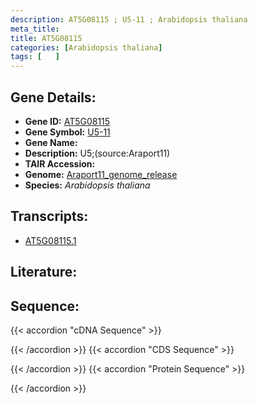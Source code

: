 ```yaml
---
description: AT5G08115 ; U5-11 ; Arabidopsis thaliana
meta_title:
title: AT5G08115
categories: [Arabidopsis thaliana]
tags: [   ]
---
```


## Gene Details:
- **Gene ID:** [AT5G08115](https://www.arabidopsis.org/locus?name=AT5G08115)
- **Gene Symbol:** <u>U5-11</u>
- **Gene Name:** 
- **Description:**   U5;(source:Araport11)
- **TAIR Accession:** 
- **Genome:** [Araport11_genome_release](https://www.arabidopsis.org/download/list?dir=Genes%2FAraport11_genome_release)
- **Species:** *Arabidopsis thaliana*

## Transcripts:
   -  [AT5G08115.1](https://www.arabidopsis.org/gene?name=AT5G08115.1)
## Literature:
## Sequence:
{{< accordion "cDNA Sequence" >}}

{{< /accordion >}}
{{< accordion "CDS Sequence" >}}

{{< /accordion >}}
{{< accordion "Protein Sequence" >}}

{{< /accordion >}}
